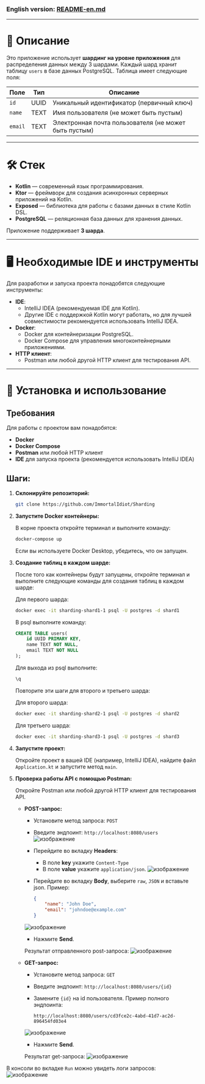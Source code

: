 ### English version: [README-en.md](https://github.com/ImmortalIdiot/Sharding/blob/master/README-en.md)

___

# 📝 Описание

Это приложение использует **шардинг на уровне приложения** для распределения данных между 3 шардами. Каждый шард хранит таблицу `users` в базе данных PostgreSQL. Таблица имеет следующие поля:

| Поле   | Тип     | Описание              |
|--------|---------|-----------------------|
| `id`   | UUID    | Уникальный идентификатор (первичный ключ) |
| `name` | TEXT    | Имя пользователя (не может быть пустым) |
| `email`| TEXT    | Электронная почта пользователя (не может быть пустым) |

---

# 🛠️ Стек

- **Kotlin** — современный язык программирования.
- **Ktor** — фреймворк для создания асинхронных серверных приложений на Kotlin.
- **Exposed** — библиотека для работы с базами данных в стиле Kotlin DSL.
- **PostgreSQL** — реляционная база данных для хранения данных.

Приложение поддерживает **3 шарда**.

---

# 🖥️ Необходимые IDE и инструменты

Для разработки и запуска проекта понадобятся следующие инструменты:

- **IDE**:
  - IntelliJ IDEA (рекомендуемая IDE для Kotlin).
  - Другие IDE с поддержкой Kotlin могут работать, но для лучшей совместимости рекомендуется использовать IntelliJ IDEA.
- **Docker**:
  - Docker для контейнеризации PostgreSQL.
  - Docker Compose для управления многоконтейнерными приложениями.
- **HTTP клиент**:
  - Postman или любой другой HTTP клиент для тестирования API.

---

# 🚀 Установка и использование

## Требования

Для работы с проектом вам понадобятся:

- **Docker**
- **Docker Compose**
- **Postman** или любой HTTP клиент
- **IDE** для запуска проекта (рекомендуется использовать IntelliJ IDEA)

## Шаги:

1. **Склонируйте репозиторий:**

    ```bash
    git clone https://github.com/ImmortalIdiot/Sharding
    ```

2. **Запустите Docker контейнеры:**

    В корне проекта откройте терминал и выполните команду:

    ```bash
    docker-compose up
    ```

    Если вы используете Docker Desktop, убедитесь, что он запущен.

3. **Создание таблиц в каждом шарде:**

    После того как контейнеры будут запущены, откройте терминал и выполните следующие команды для создания таблиц в каждом шарде:

    Для первого шарда:
    ```bash
    docker exec -it sharding-shard1-1 psql -U postgres -d shard1
    ```

    В psql выполните команду:

    ```sql
    CREATE TABLE users(
        id UUID PRIMARY KEY,
        name TEXT NOT NULL,
        email TEXT NOT NULL
    );
    ```

    Для выхода из psql выполните:

    ```bash
    \q
    ```

    Повторите эти шаги для второго и третьего шарда:

    Для второго шарда:
    ```bash
    docker exec -it sharding-shard2-1 psql -U postgres -d shard2
    ```

    Для третьего шарда:
    ```bash
    docker exec -it sharding-shard3-1 psql -U postgres -d shard3
    ```

4. **Запустите проект:**

    Откройте проект в вашей IDE (например, IntelliJ IDEA), найдите файл `Application.kt` и запустите метод `main`.

5. **Проверка работы API с помощью Postman:**

    Откройте Postman или любой другой HTTP клиент для тестирования API.

    - **POST-запрос:**

        - Установите метод запроса: `POST`
        - Введите эндпоинт: `http://localhost:8080/users`
        ![изображение](https://github.com/user-attachments/assets/91803141-9d63-4521-91b3-2c8bdfe816d3)

        - Перейдите во вкладку **Headers**:
            - В поле **key** укажите `Content-Type`
            - В поле **value** укажите `application/json`.
            ![изображение](https://github.com/user-attachments/assets/6806a4e6-04ec-4636-9b6e-bc928764a472)

        - Перейдите во вкладку **Body**, выберите `raw`, `JSON` и вставьте json. Пример:

            ```json
            {
                "name": "John Doe",
                "email": "johndoe@example.com"
            }
            ```
        ![изображение](https://github.com/user-attachments/assets/7a5f0058-116d-4b9c-b69c-3d96c2d866bd)

        - Нажмите **Send**.

      Результат отправленного post-запроса:
      ![изображение](https://github.com/user-attachments/assets/2f81a798-7883-4920-93d6-b3b2e56c96d1)

    - **GET-запрос:**

        - Установите метод запроса: `GET`
        - Введите эндпоинт: `http://localhost:8080/users/{id}`
        - Замените `{id}` на id пользователя. Пример полного эндпоинта:

            ```
            http://localhost:8080/users/cd3fce2c-4abd-41d7-ac2d-896454fd03e4
            ```
        ![изображение](https://github.com/user-attachments/assets/b7a80bc8-20aa-495d-91d3-f9430b50fce3)

        - Нажмите **Send**.
     
      Результат get-запроса:
      ![изображение](https://github.com/user-attachments/assets/73f5f3b6-ccb7-4eec-9edf-6e9a3c2aed0d)

В консоли во вкладке `Run` можно увидеть логи запросов:
![изображение](https://github.com/user-attachments/assets/b3d14b36-0cdc-4d97-a0f9-537912614714)
